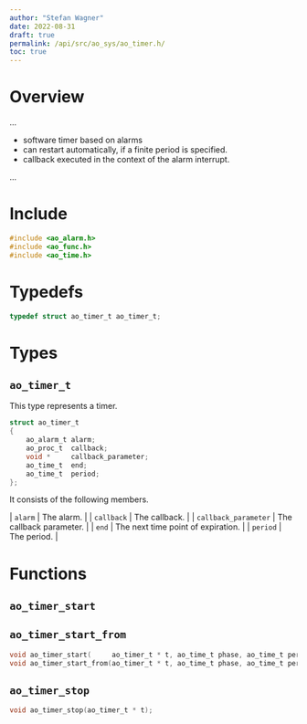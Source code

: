 ```yaml
---
author: "Stefan Wagner"
date: 2022-08-31
draft: true
permalink: /api/src/ao_sys/ao_timer.h/
toc: true
---
```


# Overview

...

- software timer based on alarms
- can restart automatically, if a finite period is specified.
- callback executed in the context of the alarm interrupt.

...

# Include

```c
#include <ao_alarm.h>
#include <ao_func.h>
#include <ao_time.h>
```

# Typedefs

```c
typedef struct ao_timer_t ao_timer_t;
```

# Types

## `ao_timer_t`

This type represents a timer.

```c
struct ao_timer_t
{
    ao_alarm_t alarm;
    ao_proc_t  callback;
    void *     callback_parameter;
    ao_time_t  end;
    ao_time_t  period;
};
```

It consists of the following members.

| `alarm` | The alarm. |
| `callback` | The callback. |
| `callback_parameter` | The callback parameter. |
| `end` | The next time point of expiration. |
| `period` | The period. |

# Functions

## `ao_timer_start`
## `ao_timer_start_from`

```c
void ao_timer_start(     ao_timer_t * t, ao_time_t phase, ao_time_t period);
void ao_timer_start_from(ao_timer_t * t, ao_time_t phase, ao_time_t period, ao_time_t beginning);
```

## `ao_timer_stop`

```c
void ao_timer_stop(ao_timer_t * t);
```
